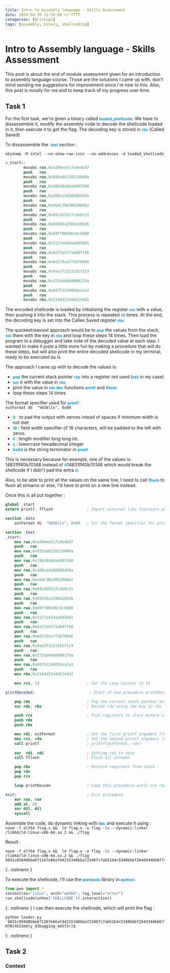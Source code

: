 ```yaml
---
title: Intro to Assembly language - Skills Assessment
date: 2024-04-30 21:34:00 +/-TTTT
categories: [Writeups]
tags: [assembly, binary, shellcoding]
---
```

<style>
b {font-size:87.5%;color: #0398fc;word-wrap:break-word}
</style>

# Intro to Assembly language - Skills Assessment
This post is about the end of module assessment given for an introduction to assembly language course. Those are the solutions I came up with, don't mind sending me suggestions for improvement since i'm new to this. Also, this post is mostly for me and to keep track of my progress over time.

## Task 1
For the first task, we're given a binary called <b>loaded_shellcode</b>. We have to dissassemble it, modify the assembly code to decode the shellcode loaded in it, then execute it to get the flag. The decoding key is stored in <b>rbx</b> (Called Saved)

To dissassemble the <b>.text</b> section :  
  
`objdump -M intel --no-show-raw-insn --no-addresses -d loaded_shellcode`
  
```nasm
<_start>:
        movabs rax,0xa284ee5c7cde4bd7
        push   rax
        movabs rax,0x935add110510849a
        push   rax
        movabs rax,0x10b29a9dab697500
        push   rax
        movabs rax,0x200ce3eb0d96459a
        push   rax
        movabs rax,0xe64c30e305108462
        push   rax
        movabs rax,0x69cd355c7c3e0c51
        push   rax
        movabs rax,0x65659a2584a185d6
        push   rax
        movabs rax,0x69ff00506c6c5000
        push   rax
        movabs rax,0x3127e434aa505681
        push   rax
        movabs rax,0x6af2a5571e69ff48
        push   rax
        movabs rax,0x6d179aaff20709e6
        push   rax
        movabs rax,0x9ae3f152315bf1c9
        push   rax
        movabs rax,0x373ab4bb0900179a
        push   rax
        movabs rax,0x69751244059aa2a3
        push   rax
        movabs rbx,0x2144d2144d2144d2
```
  
The encoded shellcode is loaded by initializing the register <b>rax</b> with a value, then pushing it into the stack. This process is repeated <b>14</b> times. At the end, the decoding key is set into the Callee Saved register <b>rbx</b>.

The quickest/easiest approach would be to <b>pop</b> the values from the stack, <b>xor</b> them with the key in <b>rbx</b> and loop these steps 14 times. Then load the program in a debugger and take note of the decoded value at each step. I wanted to make it juste a little more fun by making a procedure that will do these steps, but will also print the entire decoded shellcode in my terminal, ready to be executed as is.
  
The approach I came up with to decode the values is:
- <b>pop</b> the current stack pointer <b>rsp</b> into a register not used (<b>rdx</b> in my case)  
- <b>xor</b> it with the value in <b>rbx</b>
- print the value in <b>rdx</b> <b>libc</b> functions <b>printf</b> and <b>fflush</b>
- loop these steps 14 times

The format specifier used for <b>printf</b>:   
`outFormat db  "%016llx", 0x00`

- <b>0</b> : to pad the output with zeroes intead of spaces if minimum width is not met
- <b>16</b> : field width specifier of 16 characters, will be padded to the left with zeros.
- <b>ll</b> : length modifier long long int.
- <b>x</b> : lowercase hexadecimal integer
- <b>0x00</b> is the string terminator in <b>printf</b>

This is necessary because for example, one of the values is: 14831ff40b70148 instead of <b>0</b>14831ff40b70148 which would break the shellcode if I didn't pad the extra <b>0</b>.

Also, to be able to print all the values on the same line, I need to call <b>fflush</b> to flush all streams or else, I'd have to print on a new line instead.

Once this is all put together : 

```nasm
global _start
extern printf, fflush               ; Import external libc functions printf and fflush

section .data
    outFormat db  "%016llx", 0x00   ; Set the format specifier for printf

section .text
_start:
    mov rax,0xa284ee5c7cde4bd7
    push   rax
    mov rax,0x935add110510849a
    push   rax
    mov rax,0x10b29a9dab697500
    push   rax
    mov rax,0x200ce3eb0d96459a
    push   rax
    mov rax,0xe64c30e305108462
    push   rax
    mov rax,0x69cd355c7c3e0c51
    push   rax
    mov rax,0x65659a2584a185d6
    push   rax
    mov rax,0x69ff00506c6c5000
    push   rax
    mov rax,0x3127e434aa505681
    push   rax
    mov rax,0x6af2a5571e69ff48
    push   rax
    mov rax,0x6d179aaff20709e6
    push   rax
    mov rax,0x9ae3f152315bf1c9
    push   rax
    mov rax,0x373ab4bb0900179a
    push   rax
    mov rax,0x69751244059aa2a3
    push   rax
    mov rbx,0x2144d2144d2144d2

    mov rcx, 14                     ; Set the Loop Counter to 14

printDecoded:                        ; Start of new procedure printDecode

    pop rdx                         ; Pop the current stack pointer to rdx
    xor rdx, rbx                    ; Decode rdx using the key in rbx

    push rcx                        ; Push registers to stack before calling the printf function
    push rdx                        
    push rbx

    mov rdi, outFormat              ; Set the first printf argument (format specifier)
    mov rsi, rdx                    ; Set the second printf argument (value to print)
    call printf                     ; printf(outFormat, rdx)
    
    xor  rdi, rdi                   ; Setting rdi to zero
    call fflush                     ; Flush all streams

    pop rbx                         ; Restore registers from stack
    pop rdx
    pop rcx

    loop printDecode                ; Loop this procedure until rcx reaches 0

exit:                               ; Exit procedure
    xor rax, rax
    add al, 60
    xor dil, dil
    syscall
```

Assemble the code, do dynamic linking with <b>libc</b> and execute it using :   
`nasm -f elf64 flag.s &&  ld flag.o -o flag -lc --dynamic-linker /lib64/ld-linux-x86-64.so.2 && ./flag`

Result : 
```shell
nasm -f elf64 flag.s &&  ld flag.o -o flag -lc --dynamic-linker /lib64/ld-linux-x86-64.so.2 && ./flag
4831c05048bbe671167e66af44215348bba723467c7ab51b4c5348bbbf264d344bb677435348bb9a10633620e771125348bbd244214d14d244214831c980c1044889e748311f4883c708e2f74831c0b0014831ff40b7014831f64889e64831d2b21e0f054831c04883c03c4831ff0f05
```
{: .nolineno }

To execute the shellcode, I'll use the <b>pwntools</b> library in <b>python</b>:
```python
from pwn import *
context(os="linux", arch="amd64", log_level="error")
run_shellcode(unhex('SHELLCODE')).interactive()
```
{: .nolineno }
I can then execute the shellcode, which will print the flag :

```shell
python loader.py '4831c05048bbe671167e66af44215348bba723467c7ab51b4c5348bbbf264d344bb677435348bb9a10633620e771125348bbd244214d14d244214831c980c1044889e748311f4883c708e2f74831c0b0014831ff40b7014831f64889e64831d2b21e0f054831c04883c03c4831ff0f05'
HTB{4553mbly_d3bugg1ng_m4573r}$
```
{: .nolineno }
## Task 2
### Context

